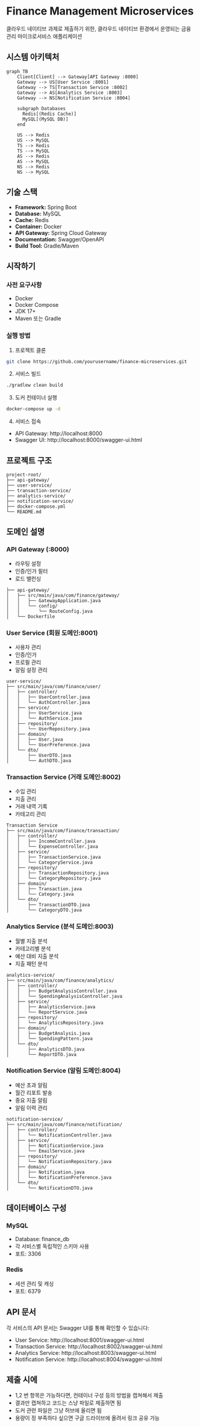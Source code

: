 # Finance Management Microservices

클라우드 네이티브 과제로 제출하기 위한,
클라우드 네이티브 환경에서 운영되는 금융 관리 마이크로서비스 애플리케이션

## 시스템 아키텍처

```mermaid
graph TB
    Client[Client] --> Gateway[API Gateway :8000]
    Gateway --> US[User Service :8001]
    Gateway --> TS[Transaction Service :8002]
    Gateway --> AS[Analytics Service :8003]
    Gateway --> NS[Notification Service :8004]
    
    subgraph Databases
      Redis[(Redis Cache)]
      MySQL[(MySQL DB)]
    end
    
    US --> Redis
    US --> MySQL
    TS --> Redis
    TS --> MySQL
    AS --> Redis
    AS --> MySQL
    NS --> Redis
    NS --> MySQL
```

## 기술 스택

- **Framework:** Spring Boot
- **Database:** MySQL
- **Cache:** Redis
- **Container:** Docker
- **API Gateway:** Spring Cloud Gateway
- **Documentation:** Swagger/OpenAPI
- **Build Tool:** Gradle/Maven

## 시작하기

### 사전 요구사항
- Docker
- Docker Compose
- JDK 17+
- Maven 또는 Gradle

### 실행 방법

1. 프로젝트 클론
```bash
git clone https://github.com/yourusername/finance-microservices.git
```

2. 서비스 빌드
```bash
./gradlew clean build
```

3. 도커 컨테이너 실행
```bash
docker-compose up -d
```

4. 서비스 접속
- API Gateway: http://localhost:8000
- Swagger UI: http://localhost:8000/swagger-ui.html

## 프로젝트 구조
```
project-root/
├── api-gateway/
├── user-service/
├── transaction-service/
├── analytics-service/
├── notification-service/
├── docker-compose.yml
└── README.md
```

## 도메인 설명
### API Gateway (:8000)
- 라우팅 설정
- 인증/인가 필터
- 로드 밸런싱
```
├── api-gateway/
│   ├── src/main/java/com/finance/gateway/
│   │   ├── GatewayApplication.java
│   │   └── config/
│   │       └── RouteConfig.java
│   └── Dockerfile
```
### User Service (회원 도메인:8001)
- 사용자 관리
- 인증/인가
- 프로필 관리
- 알림 설정 관리

```
user-service/
├── src/main/java/com/finance/user/
│   ├── controller/
│   │   ├── UserController.java
│   │   └── AuthController.java
│   ├── service/
│   │   ├── UserService.java
│   │   └── AuthService.java
│   ├── repository/
│   │   └── UserRepository.java
│   ├── domain/
│   │   ├── User.java
│   │   └── UserPreference.java
│   └── dto/
│       ├── UserDTO.java
│       └── AuthDTO.java
```

### Transaction Service (거래 도메인:8002)

- 수입 관리
- 지출 관리
- 거래 내역 기록
- 카테고리 관리
```
Transaction Service
├── src/main/java/com/finance/transaction/
│   ├── controller/
│   │   ├── IncomeController.java
│   │   └── ExpenseController.java
│   ├── service/
│   │   ├── TransactionService.java
│   │   └── CategoryService.java
│   ├── repository/
│   │   ├── TransactionRepository.java
│   │   └── CategoryRepository.java
│   ├── domain/
│   │   ├── Transaction.java
│   │   └── Category.java
│   └── dto/
│       ├── TransactionDTO.java
│       └── CategoryDTO.java
```
### Analytics Service (분석 도메인:8003)

- 월별 지출 분석
- 카테고리별 분석
- 예산 대비 지출 분석
- 지출 패턴 분석
```
analytics-service/
├── src/main/java/com/finance/analytics/
│   ├── controller/
│   │   ├── BudgetAnalysisController.java
│   │   └── SpendingAnalysisController.java
│   ├── service/
│   │   ├── AnalyticsService.java
│   │   └── ReportService.java
│   ├── repository/
│   │   └── AnalyticsRepository.java
│   ├── domain/
│   │   ├── BudgetAnalysis.java
│   │   └── SpendingPattern.java
│   └── dto/
│       ├── AnalyticsDTO.java
│       └── ReportDTO.java
```
### Notification Service (알림 도메인:8004)

- 예산 초과 알림
- 월간 리포트 발송
- 중요 지출 알림
- 알림 이력 관리
```
notification-service/
├── src/main/java/com/finance/notification/
│   ├── controller/
│   │   └── NotificationController.java
│   ├── service/
│   │   ├── NotificationService.java
│   │   └── EmailService.java
│   ├── repository/
│   │   └── NotificationRepository.java
│   ├── domain/
│   │   ├── Notification.java
│   │   └── NotificationPreference.java
│   └── dto/
│       └── NotificationDTO.java
```

## 데이터베이스 구성

### MySQL
- Database: finance_db
- 각 서비스별 독립적인 스키마 사용
- 포트: 3306

### Redis
- 세션 관리 및 캐싱
- 포트: 6379

## API 문서
각 서비스의 API 문서는 Swagger UI를 통해 확인할 수 있습니다:
- User Service: http://localhost:8001/swagger-ui.html
- Transaction Service: http://localhost:8002/swagger-ui.html
- Analytics Service: http://localhost:8003/swagger-ui.html
- Notification Service: http://localhost:8004/swagger-ui.html

## 제출 시에
- 1,2 번 항목은 가능하다면, 컨테이너 구성 등의 방법을 캡쳐해서 제출
- 결과만 캡쳐하고 코드는 스냥 파일로 제출하면 됨
- 도커 관련 파일은 그냥 허브에 올리면 됨
- 용량이 정 부족하다 싶으면 구글 드라이브에 올려서 링크 공유 가능
